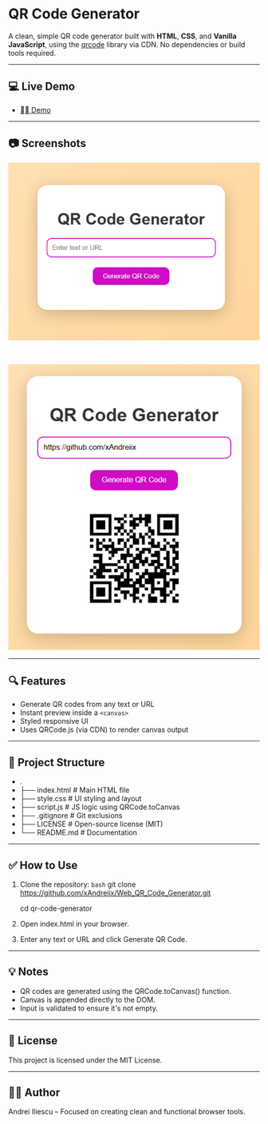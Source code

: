 # QR Code Generator

A clean, simple QR code generator built with **HTML**, **CSS**, and **Vanilla JavaScript**, using the [qrcode](https://www.npmjs.com/package/qrcode) library via CDN. No dependencies or build tools required.

---

## 💻 Live Demo

- [⛓️‍💥 Demo](https://web-qr-code-generator-steel.vercel.app/)

---

## 📷 Screenshots

<p align="center">
  <img src="screenshots/qr-code-app.png" width="600">
</p>

<br>

<p align="center">
  <img src="screenshots/qr-code-generated.png" width="600">
</p>

---

## 🔍 Features

- Generate QR codes from any text or URL
- Instant preview inside a `<canvas>`
- Styled responsive UI
- Uses QRCode.js (via CDN) to render canvas output

---

## 📂 Project Structure

- .
- ├── index.html              # Main HTML file
- ├── style.css               # UI styling and layout
- ├── script.js               # JS logic using QRCode.toCanvas
- ├── .gitignore              # Git exclusions
- ├── LICENSE                 # Open-source license (MIT)
- └── README.md               # Documentation

---

## ✅ How to Use

1. Clone the repository:
   ```bash```
   git clone https://github.com/xAndreiix/Web_QR_Code_Generator.git
   
   cd qr-code-generator
2. Open index.html in your browser.
3. Enter any text or URL and click Generate QR Code.

---

## 💡 Notes

- QR codes are generated using the QRCode.toCanvas() function.
- Canvas is appended directly to the DOM.
- Input is validated to ensure it's not empty.

---

## 📄 License

This project is licensed under the MIT License.

---

## 👨‍💻 Author

Andrei Iliescu – Focused on creating clean and functional browser tools.
